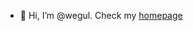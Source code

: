 - 👋 Hi, I’m @wegul. Check my [homepage](https://wegul.github.io/)


<!---
wegul/wegul is a ✨ special ✨ repository because its `README.md` (this file) appears on your GitHub profile.
You can click the Preview link to take a look at your changes.
--->
